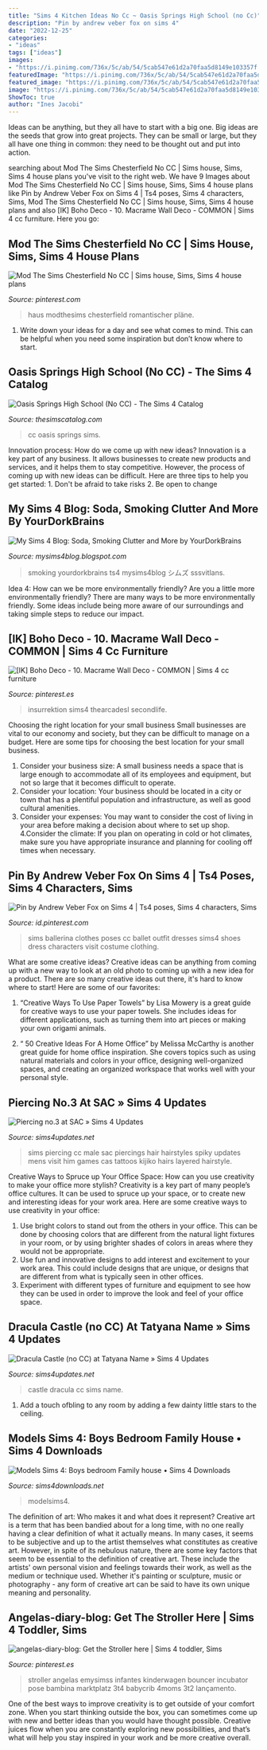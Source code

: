 ```yaml
---
title: "Sims 4 Kitchen Ideas No Cc ~ Oasis Springs High School (no Cc)"
description: "Pin by andrew veber fox on sims 4"
date: "2022-12-25"
categories:
- "ideas"
tags: ["ideas"]
images:
- "https://i.pinimg.com/736x/5c/ab/54/5cab547e61d2a70faa5d8149e103357f.jpg"
featuredImage: "https://i.pinimg.com/736x/5c/ab/54/5cab547e61d2a70faa5d8149e103357f.jpg"
featured_image: "https://i.pinimg.com/736x/5c/ab/54/5cab547e61d2a70faa5d8149e103357f.jpg"
image: "https://i.pinimg.com/736x/5c/ab/54/5cab547e61d2a70faa5d8149e103357f.jpg"
ShowToc: true
author: "Ines Jacobi"
---
```



Ideas can be anything, but they all have to start with a big one. Big ideas are the seeds that grow into great projects. They can be small or large, but they all have one thing in common: they need to be thought out and put into action.

	

		
searching about Mod The Sims Chesterfield No CC | Sims house, Sims, Sims 4 house plans you've visit to the right web. We have 9 Images about Mod The Sims Chesterfield No CC | Sims house, Sims, Sims 4 house plans like Pin by Andrew Veber Fox on Sims 4 | Ts4 poses, Sims 4 characters, Sims, Mod The Sims Chesterfield No CC | Sims house, Sims, Sims 4 house plans and also [IK] Boho Deco - 10. Macrame Wall Deco - COMMON | Sims 4 cc furniture. Here you go:
		
    
## Mod The Sims Chesterfield No CC | Sims House, Sims, Sims 4 House Plans

<img loading=lazy src="https://i.pinimg.com/736x/92/98/c1/9298c103e6e9755a3ace8f8145356da7.jpg" onerror="this.onerror=null;this.src='https://tse4.mm.bing.net/th?id=OIP.GYuDBPO6Ae7J5oC7EIFAbgHaFi&amp;pid=15.1';" alt="Mod The Sims Chesterfield No CC | Sims house, Sims, Sims 4 house plans">

_Source: pinterest.com_

>haus modthesims chesterfield romantischer pläne. 

	

1. Write down your ideas for a day and see what comes to mind. This can be helpful when you need some inspiration but don’t know where to start.

    
## Oasis Springs High School (No CC) - The Sims 4 Catalog

<img loading=lazy src="https://thesimscatalog.com/sims4/wp-content/uploads/2017/10/SC4-121606_MAIN.jpg" onerror="this.onerror=null;this.src='https://tse1.mm.bing.net/th?id=OIP.uGJqQUKJkr3qUJ4ac61oXAHaFj&amp;pid=15.1';" alt="Oasis Springs High School (No CC) - The Sims 4 Catalog">

_Source: thesimscatalog.com_

>cc oasis springs sims. 

	

Innovation process: How do we come up with new ideas?
Innovation is a key part of any business. It allows businesses to create new products and services, and it helps them to stay competitive. However, the process of coming up with new ideas can be difficult. Here are three tips to help you get started: 1. Don't be afraid to take risks 2. Be open to change 
    
## My Sims 4 Blog: Soda, Smoking Clutter And More By YourDorkBrains

<img loading=lazy src="https://2.bp.blogspot.com/-EwZXX200NCc/V24DDL03a9I/AAAAAAAH-C8/8Efpf1oSg0g7vbyKck-DS1HvXKHlqxo6QCLcB/s1600/4.png" onerror="this.onerror=null;this.src='https://tse2.mm.bing.net/th?id=OIP.QyRz-q7D0AdMJqNZyxMzyAHaD5&amp;pid=15.1';" alt="My Sims 4 Blog: Soda, Smoking Clutter and More by YourDorkBrains">

_Source: mysims4blog.blogspot.com_

>smoking yourdorkbrains ts4 mysims4blog シムズ sssvitlans. 

	

Idea 4: How can we be more environmentally friendly?
Are you a little more environmentally friendly? There are many ways to be more environmentally friendly. Some ideas include being more aware of our surroundings and taking simple steps to reduce our impact.

    
## [IK] Boho Deco - 10. Macrame Wall Deco - COMMON | Sims 4 Cc Furniture

<img loading=lazy src="https://i.pinimg.com/736x/5c/ab/54/5cab547e61d2a70faa5d8149e103357f.jpg" onerror="this.onerror=null;this.src='https://tse2.mm.bing.net/th?id=OIP.nwYr0ay1XxiGOoEGk-nfmgHaHa&amp;pid=15.1';" alt="[IK] Boho Deco - 10. Macrame Wall Deco - COMMON | Sims 4 cc furniture">

_Source: pinterest.es_

>insurrektion sims4 thearcadesl secondlife. 

	

Choosing the right location for your small business
Small businesses are vital to our economy and society, but they can be difficult to manage on a budget. Here are some tips for choosing the best location for your small business. 
1. Consider your business size: A small business needs a space that is large enough to accommodate all of its employees and equipment, but not so large that it becomes difficult to operate. 
2. Consider your location: Your business should be located in a city or town that has a plentiful population and infrastructure, as well as good cultural amenities. 
3. Consider your expenses: You may want to consider the cost of living in your area before making a decision about where to set up shop. 
4.Consider the climate: If you plan on operating in cold or hot climates, make sure you have appropriate insurance and planning for cooling off times when necessary.

    
## Pin By Andrew Veber Fox On Sims 4 | Ts4 Poses, Sims 4 Characters, Sims

<img loading=lazy src="https://i.pinimg.com/736x/b1/75/9e/b1759e96585d3837925aeae8306a0232.jpg" onerror="this.onerror=null;this.src='https://tse4.mm.bing.net/th?id=OIP.v1E-I_G8apfG-gRU55zUUQHaM3&amp;pid=15.1';" alt="Pin by Andrew Veber Fox on Sims 4 | Ts4 poses, Sims 4 characters, Sims">

_Source: id.pinterest.com_

>sims ballerina clothes poses cc ballet outfit dresses sims4 shoes dress characters visit costume clothing. 

	

What are some creative ideas?
Creative ideas can be anything from coming up with a new way to look at an old photo to coming up with a new idea for a product. There are so many creative ideas out there, it's hard to know where to start! Here are some of our favorites: 
1. “Creative Ways To Use Paper Towels” by Lisa Mowery is a great guide for creative ways to use your paper towels. She includes ideas for different applications, such as turning them into art pieces or making your own origami animals.

2. “ 50 Creative Ideas For A Home Office” by Melissa McCarthy is another great guide for home office inspiration. She covers topics such as using natural materials and colors in your office, designing well-organized spaces, and creating an organized workspace that works well with your personal style.


    
## Piercing No.3 At SAC » Sims 4 Updates

<img loading=lazy src="http://sims4updates.net/wp-content/uploads/2015/04/15420.jpg" onerror="this.onerror=null;this.src='https://tse3.mm.bing.net/th?id=OIP.WINY0Jyw5qWFqYF0HBgrTwHaJQ&amp;pid=15.1';" alt="Piercing no.3 at SAC » Sims 4 Updates">

_Source: sims4updates.net_

>sims piercing cc male sac piercings hair hairstyles spiky updates mens visit him games cas tattoos kijiko hairs layered hairstyle. 

	

Creative Ways to Spruce up Your Office Space: How can you use creativity to make your office more stylish?
Creativity is a key part of many people’s office cultures. It can be used to spruce up your space, or to create new and interesting ideas for your work area. Here are some creative ways to use creativity in your office: 
1. Use bright colors to stand out from the others in your office. This can be done by choosing colors that are different from the natural light fixtures in your room, or by using brighter shades of colors in areas where they would not be appropriate. 
2. Use fun and innovative designs to add interest and excitement to your work area. This could include designs that are unique, or designs that are different from what is typically seen in other offices. 
3. Experiment with different types of furniture and equipment to see how they can be used in order to improve the look and feel of your office space.

    
## Dracula Castle (no CC) At Tatyana Name » Sims 4 Updates

<img loading=lazy src="http://sims4updates.net/wp-content/uploads/2018/03/1101.jpg" onerror="this.onerror=null;this.src='https://tse3.mm.bing.net/th?id=OIP.S5AMLy_JRNki89g8RSNf8AHaEc&amp;pid=15.1';" alt="Dracula Castle (no CC) at Tatyana Name » Sims 4 Updates">

_Source: sims4updates.net_

>castle dracula cc sims name. 

	

1. Add a touch ofbling to any room by adding a few dainty little stars to the ceiling.

    
## Models Sims 4: Boys Bedroom Family House • Sims 4 Downloads

<img loading=lazy src="https://sims4downloads.net/wp-content/uploads/2018/05/1531.jpg" onerror="this.onerror=null;this.src='https://tse3.mm.bing.net/th?id=OIP.JjHNR5qAy4gGfA6CoygsDQHaEL&amp;pid=15.1';" alt="Models Sims 4: Boys bedroom Family house • Sims 4 Downloads">

_Source: sims4downloads.net_

>modelsims4. 

	

The definition of art: Who makes it and what does it represent?
Creative art is a term that has been bandied about for a long time, with no one really having a clear definition of what it actually means. In many cases, it seems to be subjective and up to the artist themselves what constitutes as creative art. However, in spite of its nebulous nature, there are some key factors that seem to be essential to the definition of creative art. These include the artists' own personal vision and feelings towards their work, as well as the medium or technique used. Whether it's painting or sculpture, music or photography - any form of creative art can be said to have its own unique meaning and personality.

    
## Angelas-diary-blog: Get The Stroller Here | Sims 4 Toddler, Sims

<img loading=lazy src="https://i.pinimg.com/736x/06/f4/8c/06f48c659268aaf12ef7629a041b787c.jpg" onerror="this.onerror=null;this.src='https://tse4.mm.bing.net/th?id=OIP._6xgV5OOZ3oARCGBN8fHjQHaGh&amp;pid=15.1';" alt="angelas-diary-blog: Get the Stroller here | Sims 4 toddler, Sims">

_Source: pinterest.es_

>stroller angelas emysimss infantes kinderwagen bouncer incubator pose bambina marktplatz 3t4 babycrib 4moms 3t2 lançamento. 

	

One of the best ways to improve creativity is to get outside of your comfort zone. When you start thinking outside the box, you can sometimes come up with new and better ideas than you would have thought possible. Creative juices flow when you are constantly exploring new possibilities, and that’s what will help you stay inspired in your work and be more creative overall.

